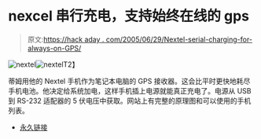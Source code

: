 # nexcel 串行充电，支持始终在线的 gps

> 原文:[https://hack aday . com/2005/06/29/Nextel-serial-charging-for-always-on-GPS/](https://hackaday.com/2005/06/29/nextel-serial-charging-for-always-on-gps/)

![nextel](../Images/16a49800b33e385d3e5cc75e5e48bdc2.png)![nextel](../Images/14bf99035dd005907b4ede4e833f7438.png)T2】

蒂姆用他的 Nextel 手机作为笔记本电脑的 GPS 接收器。这会比平时更快地耗尽手机电池。他决定给系统加电，这样手机插上电源就能真正充电了。电源从 USB 到 RS-232 适配器的 5 伏电压中获取。网站上有完整的原理图和可以使用的手机列表。

*   [永久链接](http://www.blogcadre.com/blog/robogeek/nextel_cellphone_serial_cable_battery_charge_mod_for_continous_use_gps_2005_06_28_20_25_52)